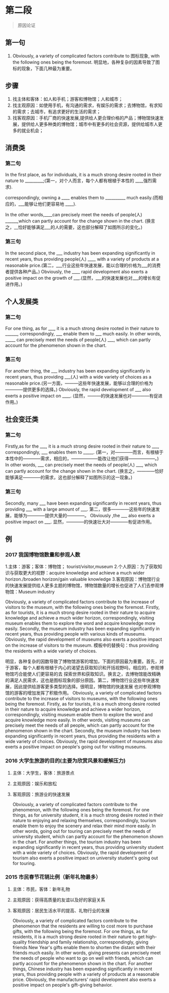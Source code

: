 # 第二段
>原因论证

## 第一句
1. Obviously, a variety of complicated factors contribute to 图标现象, with the following ones being the foremost.
明显地，各种复杂的因素导致了图标的现象，下面几种最为重要。

## 步骤
1. 找主体和客体：如人和手机；游客和博物馆；人和城市；
2. 找主观原因：如使用手机，有沟通的需求，有娱乐的需求；去博物馆，有求知的需求；去城市，有追求更好的生活的需求；
3. 找客观原因：手机厂商的快速发展,提供给人更合理价格的产品；博物馆快速发展，提供给人更多种类的博物馆；城市中有更多的社会资源，提供给城市人更多的就业机会；

## 消费类

### 第二句
In the first place, as for individuals, it is a much strong desire rooted in their nature to _________;(第一，对个人而言，每个人都有根植于本性的
____强烈需求).

correspondingly, owning a ____ enables them to __________ much easily.(而相应的，___能够让他们更容易地 ____).

In the other words,____can precisely meet the needs of people(人) ______,which can partly account for the change shown in the chart.
(换言之，__恰好能够满足___的人的需要，这也部分解释了如图所示的变化。)

### 第三句
In the second place, the ___ industry has been expanding significantly in recent years, thus providing people(人) ____ with a variety 
of products at a reasonable price.(第二，___行业这些年快速发展，能以合理的价格为___的消费者提供各种产品。)
Obviously, the ____ rapid development also exerts a positive impact on the growth of ___.(显然，___的快速发展也对___的增长有促进作用。)

## 个人发展类

### 第二句
For one thing, as for ___, it is a much strong desire rooted in their nature to ______,
correspondingly, ___ enable them to ___ much easily.
In other words, _____ can precisely meet the needs of people(人) ___, which can partly account for the phenomenon shown in the chart.

### 第三句
For another thing, the ___ industry has been expanding significantly in recent years, thus providing ___(人) with a wide variety of 
choices as a reasonable price.(另一方面，———这些年快速发展，能够以合理的价格为————提供更多的选择。)
Obviously, the rapid development of ___ also exerts a positive impact on ____. (显然，———的快速发展也对————有促进作用。)  

## 社会变迁类
### 第二句
Firstly,as for the ___, it is a much strong desire rooted in their nature to ___, correspondingly, ___ enables them to _____.
(第一，对————而言，有根植于本性中的————需求，相应的，——————能改让他们获得——————。) 
In other words, ___ can precisely meet the needs of people(人) ___, which can partly account for the change shown in the chart.
(换言之，————恰好能够满足————的需求，这也部分解释了如图所示的这一现象。)

### 第三句
Secondly, many ___ have been expanding significantly in recent years, thus providing ___ with a large amount of ___.
第二，很多————这些年的快速发展，能够为————提供大量的————。
Obviously ,the ___ also exerts a positive impact on ___.
显然，————的快速壮大对————有促进作用。
 
 
 
## 例
### 2017 我国博物馆数量和参观人数
1.主体：游客；客体：博物馆； tourist/visitor,museum
2.个人原因：为了获取知识与获取更大的视野：acquire knowledge and achieve a much wider horizon./broaden horizon/gain valuable knowledge
3.客观原因：博物馆行业的快速发展提供给人更多主题的博物馆，博物馆数量的增长也促进了人们去参观博物馆：Museum industry

   Obviously, a variety of complicated factors contribute to the increase of visitors to the museum, with the following ones being the foremost. 
Firstly, as for tourists, it is a much strong desire rooted in their nature to acquire knowledge and achieve a much wider horizon, correspondingly, 
visiting museum enables them to explore the word and acquire knowledge more easily. Secondly, the museum industry has been expanding significantly in 
recent years, thus providing people with various kinds of museums. Obviously, the rapid development of museums also exerts a positive impact on the increase 
of visitors to the museum.
模板中的替换句：thus providing the residents with a wide variety of choices.

   明显，各种复杂的因数导致了博物馆游客的增加，下面的原因最为重要。首先，对于游客，每个人都有根植于内心的渴望去获取知识和开括视野吗，相应的，参观博物馆巧合能使人们更容易的去
探索世界和获取知识。换言之，去博物馆能改精确的满足人民需求，这也是图标现象的部分原因。第二，博物馆行业这些年快速发展，因此提供给游客更多类型的选择。很明显，博物馆的快速发展
也对参观博物馆的游客的增加发挥了积极作用。
    Obviously, a variety of complicated factors contribute to the increase of visitors to museums, with the following ones being the foremost.
Firstly, as for tourists, it is a much strong desire rooted in their nature to acquire knowledge and achieve a wider horizon, correspondingly, 
visiting museum enable them to explore the word and acquire knowledge more easily. In other words, visiting museums can precisely meet the needs of 
all people, which can partly account for the phenomenon shown in the chart. Secondly, the museum industry has been expanding significantly in recent 
years, thus providing the residents with a wide variety of choices. Obviously, the rapid development of museums also exerts a positive impact on 
people's going out for visiting museums.


### 2016 大学生旅游的目的(主要为欣赏风景和缓解压力)
1. 主体：大学生，客体：旅游景点
2. 主观原因：娱乐和放松
3. 客观原因：旅游业的快速发展

   Obviously, a variety of complicated factors contribute to the phenomenon, with the following ones being the foremost.
For one things, as for university student, it is a much strong desire rooted in their nature to enjoying and relaxing themselves, correspondingly, 
tourism enable them to enjoy the scenery and relax their mind more easily. In other words, going out for touring can 
precisely meet the needs of university student, which can partly account for the phenomenon shown in the chart. For another things, 
the tourism industry has been expanding significantly in recent years, thus providing university student with a wide variety of 
choices. Obviously, the rapid development of tourism also exerts a positive impact on university student's going out for touring.

### 2015 市民春节花销比例（新年礼物最多）
1. 主体：市民，客体：新年礼物
2. 主观原因：获得高质量的友谊以及好的家庭关系
3. 客观原因：居民生活水平的提高、礼物行业的发展

   Obviously, a variety of complicated factors contribute to the phenomenon that the residents are willing to cost more to purchase gifts, 
with the following being the foremost. For one things, as for residents, it is a much strong desire rooted in their nature to get high-quality friendship 
and family relationship, correspondingly, giving friends New Year's gifts enable them to shorten the distant with their friends much easily. 
In other words, giving presents can precisely meet the needs of people who want to go on well with friends, which can partly account for the 
phenomenon shown in the chart. For another things,  Chinese industry has been expanding significantly in recent years, thus providing people 
with a variety of products at a reasonable price. Obviously, the manufacturers' rapid development also exerts a positive impact on  people's 
gift-giving behavior.




   













